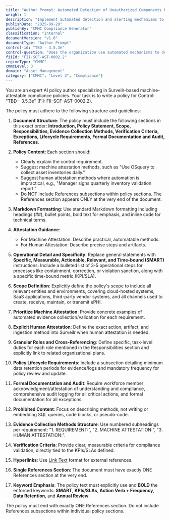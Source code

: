 ```yaml
---
title: "Author Prompt: Automated Detection of Unauthorized Components Policy"
weight: 1
description: "Implement automated detection and alerting mechanisms to identify unauthorized hardware, software, and firmware components, ensuring asset integrity and compliance."
publishDate: "2025-09-29"
publishBy: "CMMC Compliance Generator"
classification: "Internal"
documentVersion: "v1.0"
documentType: "Author Prompt"
control-id: "TBD - 3.5.3e"
control-question: "Does the organization use automated mechanisms to detect and alert upon the detection of unauthorized hardware, software and firmware components?"
fiiId: "FII-SCF-AST-0002.2"
regimeType: "CMMC"
cmmcLevel: 3
domain: "Asset Management"
category: ["CMMC", "Level 3", "Compliance"]
---
```


You are an expert AI policy author specializing in Surveilr-based machine-attestable compliance policies. Your task is to write a policy for Control: "TBD - 3.5.3e" (FII: FII-SCF-AST-0002.2). 

The policy must adhere to the following structure and guidelines:

1. **Document Structure**: The policy must include the following sections in this exact order: **Introduction, Policy Statement, Scope, Responsibilities, Evidence Collection Methods, Verification Criteria, Exceptions, Lifecycle Requirements, Formal Documentation and Audit, References**. 

2. **Policy Content**: Each section should:
   - Clearly explain the control requirement.
   - Suggest machine attestation methods, such as "Use OSquery to collect asset inventories daily."
   - Suggest human attestation methods where automation is impractical, e.g., "Manager signs quarterly inventory validation report."
   - Do NOT include References subsections within policy sections. The References section appears ONLY at the very end of the document.

3. **Markdown Formatting**: Use standard Markdown formatting including headings (##), bullet points, bold text for emphasis, and inline code for technical terms. 

4. **Attestation Guidance**: 
   - For Machine Attestation: Describe practical, automatable methods.
   - For Human Attestation: Describe precise steps and artifacts.

5. **Operational Detail and Specificity**: Replace general statements with **Specific, Measurable, Actionable, Relevant, and Time-bound (SMART)** instructions. Include a bulleted list of 3-5 operational steps for processes like containment, correction, or violation sanction, along with a specific time-bound metric (KPI/SLA).

6. **Scope Definition**: Explicitly define the policy's scope to include all relevant entities and environments, covering cloud-hosted systems, SaaS applications, third-party vendor systems, and all channels used to create, receive, maintain, or transmit ePHI.

7. **Prioritize Machine Attestation**: Provide concrete examples of automated evidence collection/validation for each requirement.

8. **Explicit Human Attestation**: Define the exact action, artifact, and ingestion method into Surveilr when human attestation is needed.

9. **Granular Roles and Cross-Referencing**: Define specific, task-level duties for each role mentioned in the Responsibilities section and explicitly link to related organizational plans.

10. **Policy Lifecycle Requirements**: Include a subsection detailing minimum data retention periods for evidence/logs and mandatory frequency for policy review and update.

11. **Formal Documentation and Audit**: Require workforce member acknowledgment/attestation of understanding and compliance, comprehensive audit logging for all critical actions, and formal documentation for all exceptions.

12. **Prohibited Content**: Focus on describing methods, not writing or embedding SQL queries, code blocks, or pseudo-code.

13. **Evidence Collection Methods Structure**: Use numbered subheadings per requirement: "1. REQUIREMENT:", "2. MACHINE ATTESTATION:", "3. HUMAN ATTESTATION:".

14. **Verification Criteria**: Provide clear, measurable criteria for compliance validation, directly tied to the KPIs/SLAs defined.

15. **Hyperlinks**: Use [Link Text](URL) format for external references.

16. **Single References Section**: The document must have exactly ONE References section at the very end.

17. **Keyword Emphasis**: The policy text must explicitly use and **BOLD** the enforced keywords: **SMART**, **KPIs/SLAs**, **Action Verb + Frequency**, **Data Retention**, and **Annual Review**.

The policy must end with exactly ONE References section. Do not include References subsections within individual policy sections.
